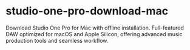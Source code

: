# studio-one-pro-download-mac
Download Studio One Pro for Mac with offline installation. Full-featured DAW optimized for macOS and Apple Silicon, offering advanced music production tools and seamless workflow.
